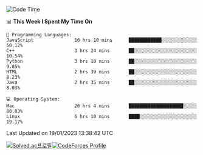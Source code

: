
<!--START_SECTION:waka-->
![Code Time](http://img.shields.io/badge/Code%20Time-2%2C343%20hrs%2010%20mins-blue)

📊 **This Week I Spent My Time On** 

```text
💬 Programming Languages: 
JavaScript               16 hrs 10 mins      ████████████░░░░░░░░░░░░░   50.12% 
C++                      3 hrs 24 mins       ██░░░░░░░░░░░░░░░░░░░░░░░   10.54% 
Python                   3 hrs 10 mins       ██░░░░░░░░░░░░░░░░░░░░░░░   9.85% 
HTML                     2 hrs 39 mins       ██░░░░░░░░░░░░░░░░░░░░░░░   8.23% 
Java                     2 hrs 35 mins       ██░░░░░░░░░░░░░░░░░░░░░░░   8.03%

💻 Operating System: 
Mac                      26 hrs 4 mins       ████████████████████░░░░░   80.83% 
Linux                    6 hrs 10 mins       ████░░░░░░░░░░░░░░░░░░░░░   19.17%

```


 Last Updated on 19/01/2023 13:38:42 UTC
<!--END_SECTION:waka-->
[![Solved.ac프로필](http://mazassumnida.wtf/api/generate_badge?boj=hckim96)](https://solved.ac/hckim96)[![CodeForces Profile](https://cf.leed.at?id=hckim96)](https://codeforces.com/profile/hckim96)
